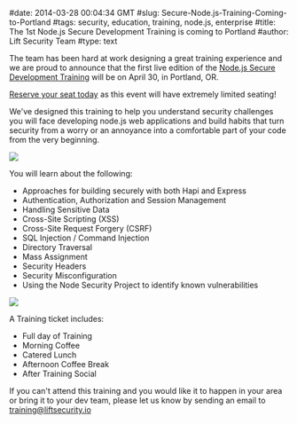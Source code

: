 #date: 2014-03-28 00:04:34 GMT
#slug: Secure-Node.js-Training-Coming-to-Portland
#tags: security, education, training, node.js, enterprise
#title: The 1st Node.js Secure Development Training is coming to Portland
#author: Lift Security Team
#type: text

The team has been hard at work designing a great training experience and we are proud to announce that the first live edition of the [Node.js Secure Development Training](https://liftsecurity.io/training) will be on April 30, in Portland, OR.

[Reserve your seat today](https://ti.to/lift-security/node-sec-dev-portland?release_id=z0ke5wqhfcs) as this event will have extremely limited seating!

We've designed this training to help you understand security challenges you will face developing node.js web applications and build habits that turn security from a worry or an annoyance into a comfortable part of your code from the very beginning.

![](/images/articles/matt_quote.png)

You will learn about the following:

- Approaches for building securely with both Hapi and Express
- Authentication, Authorization and Session Management
- Handling Sensitive Data
- Cross-Site Scripting (XSS)
- Cross-Site Request Forgery (CSRF)
- SQL Injection / Command Injection
- Directory Traversal
- Mass Assignment
- Security Headers
- Security Misconfiguration
- Using the Node Security Project to identify known vulnerabilities

![](/images/articles/portland.png)

A Training ticket includes:

- Full day of Training
- Morning Coffee
- Catered Lunch
- Afternoon Coffee Break
- After Training Social

If you can't attend this training and you would like it to happen in your area or bring it to your dev team, please let us know by sending an email to training@liftsecurity.io
